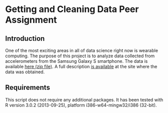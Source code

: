 Getting and Cleaning Data Peer Assignment
=========================================
## Introduction
One of the most exciting areas in all of data science right now is wearable computing. The purpose of this project is to analyze data collected from accelerometers from the Samsung Galaxy S smartphone. The data is available [here (zip file)](https://d396qusza40orc.cloudfront.net/getdata%2Fprojectfiles%2FUCI%20HAR%20Dataset.zip). A full description [is available](http://archive.ics.uci.edu/ml/datasets/Human+Activity+Recognition+Using+Smartphones) at the site where the data was obtained.
## Requirements
This script does not require any additional packages. It has been tested with R version 3.0.2 (2013-09-25), platform i386-w64-mingw32/i386 (32-bit).
